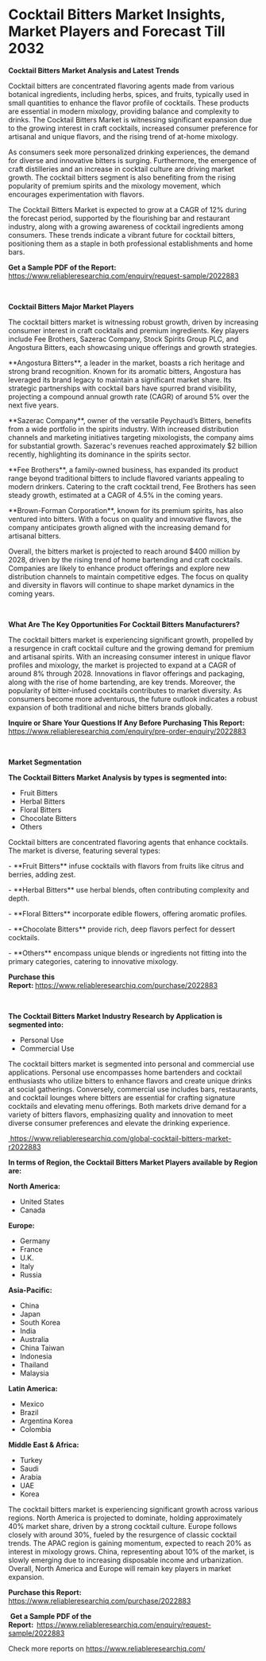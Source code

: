 <p><h1>Cocktail Bitters Market Insights, Market Players and Forecast Till 2032</h1></p><p><strong>Cocktail Bitters Market Analysis and Latest Trends</strong></p>
<p><p>Cocktail bitters are concentrated flavoring agents made from various botanical ingredients, including herbs, spices, and fruits, typically used in small quantities to enhance the flavor profile of cocktails. These products are essential in modern mixology, providing balance and complexity to drinks. The Cocktail Bitters Market is witnessing significant expansion due to the growing interest in craft cocktails, increased consumer preference for artisanal and unique flavors, and the rising trend of at-home mixology.</p><p>As consumers seek more personalized drinking experiences, the demand for diverse and innovative bitters is surging. Furthermore, the emergence of craft distilleries and an increase in cocktail culture are driving market growth. The cocktail bitters segment is also benefiting from the rising popularity of premium spirits and the mixology movement, which encourages experimentation with flavors.</p><p>The Cocktail Bitters Market is expected to grow at a CAGR of 12% during the forecast period, supported by the flourishing bar and restaurant industry, along with a growing awareness of cocktail ingredients among consumers. These trends indicate a vibrant future for cocktail bitters, positioning them as a staple in both professional establishments and home bars.</p></p>
<p><strong>Get a Sample PDF of the Report:&nbsp;</strong> <a href="https://www.reliableresearchiq.com/enquiry/request-sample/2022883?utm_campaign=3262&utm_medium=2&utm_source=Github&utm_content=ia&utm_term=07042025&utm_id=cocktail-bitters">https://www.reliableresearchiq.com/enquiry/request-sample/2022883</a></p>
<p>&nbsp;</p>
<p><strong>Cocktail Bitters Major Market Players</strong></p>
<p><p>The cocktail bitters market is witnessing robust growth, driven by increasing consumer interest in craft cocktails and premium ingredients. Key players include Fee Brothers, Sazerac Company, Stock Spirits Group PLC, and Angostura Bitters, each showcasing unique offerings and growth strategies.</p><p>**Angostura Bitters**, a leader in the market, boasts a rich heritage and strong brand recognition. Known for its aromatic bitters, Angostura has leveraged its brand legacy to maintain a significant market share. Its strategic partnerships with cocktail bars have spurred brand visibility, projecting a compound annual growth rate (CAGR) of around 5% over the next five years.</p><p>**Sazerac Company**, owner of the versatile Peychaud’s Bitters, benefits from a wide portfolio in the spirits industry. With increased distribution channels and marketing initiatives targeting mixologists, the company aims for substantial growth. Sazerac's revenues reached approximately $2 billion recently, highlighting its dominance in the spirits sector.</p><p>**Fee Brothers**, a family-owned business, has expanded its product range beyond traditional bitters to include flavored variants appealing to modern drinkers. Catering to the craft cocktail trend, Fee Brothers has seen steady growth, estimated at a CAGR of 4.5% in the coming years.</p><p>**Brown-Forman Corporation**, known for its premium spirits, has also ventured into bitters. With a focus on quality and innovative flavors, the company anticipates growth aligned with the increasing demand for artisanal bitters.</p><p>Overall, the bitters market is projected to reach around $400 million by 2028, driven by the rising trend of home bartending and craft cocktails. Companies are likely to enhance product offerings and explore new distribution channels to maintain competitive edges. The focus on quality and diversity in flavors will continue to shape market dynamics in the coming years.</p></p>
<p>&nbsp;</p>
<p><strong>What Are The Key Opportunities For Cocktail Bitters Manufacturers?</strong></p>
<p><p>The cocktail bitters market is experiencing significant growth, propelled by a resurgence in craft cocktail culture and the growing demand for premium and artisanal spirits. With an increasing consumer interest in unique flavor profiles and mixology, the market is projected to expand at a CAGR of around 8% through 2028. Innovations in flavor offerings and packaging, along with the rise of home bartending, are key trends. Moreover, the popularity of bitter-infused cocktails contributes to market diversity. As consumers become more adventurous, the future outlook indicates a robust expansion of both traditional and niche bitters brands globally.</p></p>
<p><strong>Inquire or Share Your Questions If Any Before Purchasing This Report:</strong> <a href="https://www.reliableresearchiq.com/enquiry/pre-order-enquiry/2022883?utm_campaign=3262&utm_medium=2&utm_source=Github&utm_content=ia&utm_term=07042025&utm_id=cocktail-bitters">https://www.reliableresearchiq.com/enquiry/pre-order-enquiry/2022883</a></p>
<p>&nbsp;</p>
<p><strong>Market Segmentation</strong></p>
<p><strong>The Cocktail Bitters Market Analysis by types is segmented into:</strong></p>
<p><ul><li>Fruit Bitters</li><li>Herbal Bitters</li><li>Floral Bitters</li><li>Chocolate Bitters</li><li>Others</li></ul></p>
<p><p>Cocktail bitters are concentrated flavoring agents that enhance cocktails. The market is diverse, featuring several types: </p><p>- **Fruit Bitters** infuse cocktails with flavors from fruits like citrus and berries, adding zest. </p><p>- **Herbal Bitters** use herbal blends, often contributing complexity and depth. </p><p>- **Floral Bitters** incorporate edible flowers, offering aromatic profiles. </p><p>- **Chocolate Bitters** provide rich, deep flavors perfect for dessert cocktails. </p><p>- **Others** encompass unique blends or ingredients not fitting into the primary categories, catering to innovative mixology.</p></p>
<p><strong>Purchase this Report:&nbsp;</strong><a href="https://www.reliableresearchiq.com/purchase/2022883?utm_campaign=3262&utm_medium=2&utm_source=Github&utm_content=ia&utm_term=07042025&utm_id=cocktail-bitters">https://www.reliableresearchiq.com/purchase/2022883</a></p>
<p>&nbsp;</p>
<p><strong>The Cocktail Bitters Market Industry Research by Application is segmented into:</strong></p>
<p><ul><li>Personal Use</li><li>Commercial Use</li></ul></p>
<p><p>The cocktail bitters market is segmented into personal and commercial use applications. Personal use encompasses home bartenders and cocktail enthusiasts who utilize bitters to enhance flavors and create unique drinks at social gatherings. Conversely, commercial use includes bars, restaurants, and cocktail lounges where bitters are essential for crafting signature cocktails and elevating menu offerings. Both markets drive demand for a variety of bitters flavors, emphasizing quality and innovation to meet diverse consumer preferences and elevate the drinking experience.</p></p>
<p><a href="https://www.reliableresearchiq.com/global-cocktail-bitters-market-r2022883?utm_campaign=3262&utm_medium=2&utm_source=Github&utm_content=ia&utm_term=07042025&utm_id=cocktail-bitters">&nbsp;https://www.reliableresearchiq.com/global-cocktail-bitters-market-r2022883</a></p>
<p><strong>In terms of Region, the Cocktail Bitters Market Players available by Region are:</strong></p>
<p>
    <p> <strong> North America: </strong>
        <ul>
            <li>United States</li>
            <li>Canada</li>
        </ul>
        </p> 
    <p> <strong> Europe: </strong>
        <ul>
            <li>Germany</li>
            <li>France</li>
            <li>U.K.</li>
            <li>Italy</li>
            <li>Russia</li>
        </ul>
        </p> 
    <p> <strong> Asia-Pacific: </strong>
        <ul>
            <li>China</li>
            <li>Japan</li>
            <li>South Korea</li>
            <li>India</li>
            <li>Australia</li>
            <li>China Taiwan</li>
            <li>Indonesia</li>
            <li>Thailand</li>
            <li>Malaysia</li>
        </ul>
        </p> 
    <p> <strong> Latin America: </strong>
        <ul>
            <li>Mexico</li>
            <li>Brazil</li>
            <li>Argentina Korea</li>
            <li>Colombia</li>
        </ul>
        </p> 
    <p> <strong> Middle East & Africa: </strong>
        <ul>
            <li>Turkey</li>
            <li>Saudi</li>
            <li>Arabia</li>
            <li>UAE</li>
            <li>Korea</li>
        </ul>
    </p>
    </p>
<p><p>The cocktail bitters market is experiencing significant growth across various regions. North America is projected to dominate, holding approximately 40% market share, driven by a strong cocktail culture. Europe follows closely with around 30%, fueled by the resurgence of classic cocktail trends. The APAC region is gaining momentum, expected to reach 20% as interest in mixology grows. China, representing about 10% of the market, is slowly emerging due to increasing disposable income and urbanization. Overall, North America and Europe will remain key players in market expansion.</p></p>
<p><strong>Purchase this Report: </strong><a href="https://www.reliableresearchiq.com/purchase/2022883?utm_campaign=3262&utm_medium=2&utm_source=Github&utm_content=ia&utm_term=07042025&utm_id=cocktail-bitters">https://www.reliableresearchiq.com/purchase/2022883</a></p>
<p>&nbsp;<strong>Get a Sample PDF of the Report:&nbsp;&nbsp;</strong><a href="https://www.reliableresearchiq.com/enquiry/request-sample/2022883?utm_campaign=3262&utm_medium=2&utm_source=Github&utm_content=ia&utm_term=07042025&utm_id=cocktail-bitters">https://www.reliableresearchiq.com/enquiry/request-sample/2022883</a></p>
<p><strong></strong></p>
<p>Check more reports on <a href="https://www.reliableresearchiq.com/?utm_campaign=3262&utm_medium=2&utm_source=Github&utm_content=ia&utm_term=07042025&utm_id=cocktail-bitters">https://www.reliableresearchiq.com/</a></p>